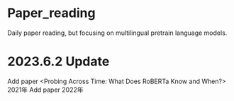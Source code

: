 # Paper_reading
Daily paper reading, but focusing on multilingual pretrain language models.
# 2023.6.2 Update
Add paper <Probing Across Time: What Does RoBERTa Know and When?> 2021年
Add paper <Analyzing the Mono- and Cross-Lingual Pretraining Dynamics of Multilingual Language Models> 2022年
